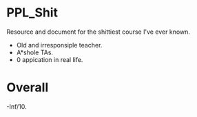 # PPL_Shit
Resource and document for the shittiest course I've ever known. 
- Old and irresponsiple teacher. 
- A*shole TAs. 
- 0 appication in real life. 
# Overall 
-Inf/10. 
